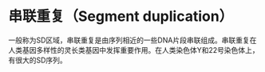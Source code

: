 # 串联重复（Segment duplication）

一般称为SD区域，串联重复是由序列相近的一些DNA片段串联组成。串联重复在人类基因多样性的灵长类基因中发挥重要作用。在人类染色体Y和22号染色体上，有很大的SD序列。
